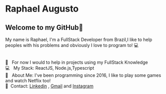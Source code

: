 


# Raphael Augusto

## Welcome to my GitHub👋
My name is Raphael, I'm a FullStack Developer from Brazil,I like to help peoples with his problems and 
obviously I love to program to!  :computer:


 <br/> :purple_heart: &nbsp; For now I would to help in projects using my FullStack Knowledge
 <br/> :computer: &nbsp; My Stack: ReactJS, Node.js,Typescript
 <br/> 💬  &nbsp; About Me: I've been programming since 2016, I like to play some games and watch Netflix too! 
 <br/>:email:  &nbsp;Contact: [Linkedin](https://www.linkedin.com/in/raphael-augusto-47024b1b4/) , [Gmail](mailto:travassosraphael12@gmail.com) and [Instagram](https://www.instagram.com/raphaelaugust_b.js/)
